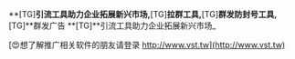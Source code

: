 **[TG]**引流工具助力企业拓展新兴市场,**[TG]**拉群工具,**[TG]**群发防封号工具,**[TG]**群发广告
**[TG]**引流工具助力企业拓展新兴市场_

[😍想了解推广相关软件的朋友请登录 http://www.vst.tw](http://www.vst.tw)



